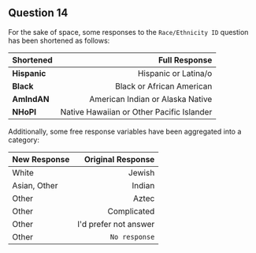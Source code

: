 ## Question 14

For the sake of space, some responses to the `Race/Ethnicity ID` question 
has been shortened as follows:

Shortened     | Full Response
:------------ | ------------:
**Hispanic**  | Hispanic or Latina/o
**Black**     | Black or African American
**AmIndAN**   | American Indian or Alaska Native
**NHoPI**     | Native Hawaiian or Other Pacific Islander



Additionally, some free response variables have been aggregated into 
a category:



New Response    | Original Response
:-------------- | ----------------:
White           |  Jewish
Asian, Other    |  Indian
Other           |  Aztec
Other           |  Complicated
Other           |  I'd prefer not answer
Other           |  `No response`

